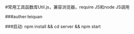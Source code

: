 #常用工具函数库Util.js，兼容浏览器，require JS和node JS调用

###auther:leiquan

###启动: npm install && cd server && npm start
